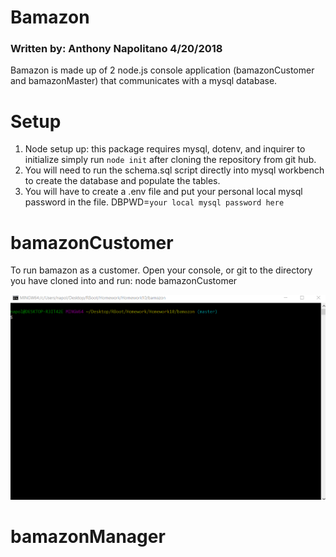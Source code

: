 # Bamazon 
### Written by: Anthony Napolitano 4/20/2018
Bamazon is made up of 2 node.js console application (bamazonCustomer and bamazonMaster) that communicates with a mysql database.


# Setup

1) Node setup up: this package requires mysql, dotenv, and inquirer to initialize simply
   run `node init` after cloning the repository from git hub.
2) You will need to run the schema.sql script directly into mysql workbench to create the
   database and populate the tables.
3) You will have to create a .env file and put your personal local mysql password in the file.
    DBPWD=`your local mysql password here`

# bamazonCustomer

To run bamazon as a customer. Open your console, or git to the directory you have cloned into and run: node bamazonCustomer

![startup bamazon](./bc1.gif "Start bamazonCustomer")

# bamazonManager    


